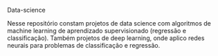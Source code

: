 Data-science

Nesse repositório constam projetos de data science com algoritmos de machine learning de aprendizado supervisionado (regressão e classificação). Também projetos de deep learning, onde aplico redes neurais para problemas de classificação e regressão.

